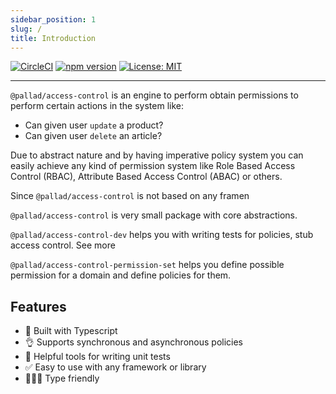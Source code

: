 ```yaml
---
sidebar_position: 1 
slug: / 
title: Introduction
---
```


[![CircleCI](https://circleci.com/gh/pallad-ts/access-control/tree/master.svg?style=svg)](https://circleci.com/gh/pallad-ts/access-control/tree/master)
[![npm version](https://badge.fury.io/js/@pallad%2Faccess-control.svg)](https://badge.fury.io/js/@pallad%2Faccess-control)
[![License: MIT](https://img.shields.io/badge/License-MIT-green.svg)](https://opensource.org/licenses/MIT)

---
`@pallad/access-control` is an engine to perform obtain permissions to perform certain actions in the system like:
* Can given user `update` a product?
* Can given user `delete` an article?

Due to abstract nature and by having imperative policy system you can easily achieve any kind of permission system like Role Based Access Control (RBAC), Attribute Based Access Control (ABAC) or others.

Since `@pallad/access-control` is not based on any framen

`@pallad/access-control` is very small package with core abstractions.

`@pallad/access-control-dev` helps you with writing tests for policies, stub access control. See more

`@pallad/access-control-permission-set` helps you define possible permission for a domain and define policies for them.

## Features

* 👷 Built with Typescript
* 👌 Supports synchronous and asynchronous policies
* 🎒 Helpful tools for writing unit tests
* ✅ Easy to use with any framework or library
* 🧑‍🤝‍🧑 Type friendly
